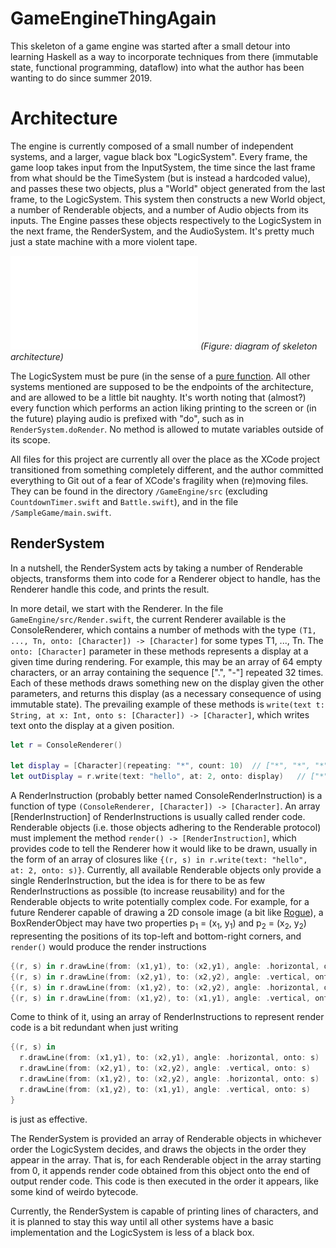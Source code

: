 # GameEngineThingAgain

This skeleton of a game engine was started after a small detour into learning Haskell as a way to incorporate techniques from there (immutable state, functional programming, dataflow) into what the author has been wanting to do since summer 2019.

# Architecture

The engine is currently composed of a small number of independent systems, and a larger, vague black box "LogicSystem". Every frame, the game loop takes input from the InputSystem, the time since the last frame from what should be the TimeSystem (but is instead a hardcoded value), and passes these two objects, plus a "World" object generated from the last frame, to the LogicSystem. This system then constructs a new World object, a number of Renderable objects, and a number of Audio objects from its inputs. The Engine passes these objects respectively to the LogicSystem in the next frame, the RenderSystem, and the AudioSystem. It's pretty much just a state machine with a more violent tape. 

![Skeleton architecture](/GameEngine/docs/architecturediagram.pdf)
*(Figure: diagram of skeleton architecture)*

The LogicSystem must be pure (in the sense of a [pure function](https://en.wikipedia.org/wiki/Pure_function). All other systems mentioned are supposed to be the endpoints of the architecture, and are allowed to be a little bit naughty. It's worth noting that (almost?) every function which performs an action liking printing to the screen or (in the future) playing audio is prefixed with "do", such as in `RenderSystem.doRender`. No method is allowed to mutate variables outside of its scope.

All files for this project are currently all over the place as the XCode project transitioned from something completely different, and the author committed everything to Git out of a fear of XCode's fragility when (re)moving files. They can be found in the directory `/GameEngine/src` (excluding `CountdownTimer.swift` and `Battle.swift`), and in the file `/SampleGame/main.swift`.

## RenderSystem

In a nutshell, the RenderSystem acts by taking a number of Renderable objects, transforms them into code for a Renderer object to handle, has the Renderer handle this code, and prints the result.

In more detail, we start with the Renderer. In the file `GameEngine/src/Render.swift`, the current Renderer available is the ConsoleRenderer, which contains a number of methods with the type `(T1, ..., Tn, onto: [Character]) -> [Character]` for some types T1, ..., Tn. The `onto: [Character]` parameter in these methods represents a display at a given time during rendering. For example, this may be an array of 64 empty characters, or an array containing the sequence [".", "-"] repeated 32 times. Each of these methods draws something new on the display given the other parameters, and returns this display (as a necessary consequence of using immutable state). The prevailing example of these methods is `write(text t: String, at x: Int, onto s: [Character]) -> [Character]`, which writes text onto the display at a given position. 
```swift
let r = ConsoleRenderer()

let display = [Character](repeating: "*", count: 10)  // ["*", "*", "*", "*", "*", "*", "*", "*", "*", "*"]
let outDisplay = r.write(text: "hello", at: 2, onto: display)   // ["*", "*", "h", "e", "l", "l", "o", "*", "*", "*"]
```

A RenderInstruction (probably better named ConsoleRenderInstruction) is a function of type `(ConsoleRenderer, [Character]) -> [Character]`. An array [RenderInstruction] of RenderInstructions is usually called render code. Renderable objects (i.e. those objects adhering to the Renderable protocol) must implement the method `render() -> [RenderInstruction]`, which provides code to tell the Renderer how it would like to be drawn, usually in the form of an array of closures like `{(r, s) in r.write(text: "hello", at: 2, onto: s)}`. Currently, all available Renderable objects only provide a single RenderInstruction, but the idea is for there to be as few RenderInstructions as possible (to increase reusability) and for the Renderable objects to write potentially complex code. For example, for a future Renderer capable of drawing a 2D console image (a bit like [Rogue](https://en.wikipedia.org/wiki/Rogue_(video_game))), a BoxRenderObject may have two properties p<sub>1</sub> = (x<sub>1</sub>, y<sub>1</sub>) and p<sub>2</sub> = (x<sub>2</sub>, y<sub>2</sub>) representing the positions of its top-left and bottom-right corners, and `render()` would produce the render instructions
```swift
{(r, s) in r.drawLine(from: (x1,y1), to: (x2,y1), angle: .horizontal, onto: s)}
{(r, s) in r.drawLine(from: (x2,y1), to: (x2,y2), angle: .vertical, onto: s)}
{(r, s) in r.drawLine(from: (x1,y2), to: (x2,y2), angle: .horizontal, onto: s)}
{(r, s) in r.drawLine(from: (x1,y2), to: (x1,y1), angle: .vertical, onto: s)}
```
Come to think of it, using an array of RenderInstructions to represent render code is a bit redundant when just writing
```swift
{(r, s) in 
  r.drawLine(from: (x1,y1), to: (x2,y1), angle: .horizontal, onto: s)
  r.drawLine(from: (x2,y1), to: (x2,y2), angle: .vertical, onto: s)
  r.drawLine(from: (x1,y2), to: (x2,y2), angle: .horizontal, onto: s)
  r.drawLine(from: (x1,y2), to: (x1,y1), angle: .vertical, onto: s)
}
```
is just as effective.

The RenderSystem is provided an array of Renderable objects in whichever order the LogicSystem decides, and draws the objects in the order they appear in the array. That is, for each Renderable object in the array starting from 0, it appends render code obtained from this object onto the end of output render code. This code is then executed in the order it appears, like some kind of weirdo bytecode.

Currently, the RenderSystem is capable of printing lines of characters, and it is planned to stay this way until all other systems have a basic implementation and the LogicSystem is less of a black box.
